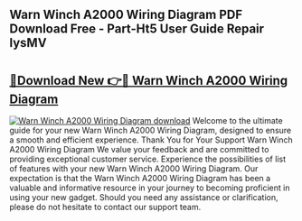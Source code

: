 ## Warn Winch A2000 Wiring Diagram PDF Download Free - Part-Ht5 User Guide Repair lysMV

# <h2><a href="http://dfjhmx.blite.top/?on=Warn+Winch+A2000+Wiring+Diagram">🔗Download New 👉🔴 Warn Winch A2000 Wiring Diagram</a></h2>

[![Warn Winch A2000 Wiring Diagram download](https://i.imgur.com/lujVjoI.png)](http://dfjhmx.blite.top/?on=Warn+Winch+A2000+Wiring+Diagram)
Welcome to the ultimate guide for your new Warn Winch A2000 Wiring Diagram, designed to ensure a smooth and efficient experience. Thank You for Your Support Warn Winch A2000 Wiring Diagram We value your feedback and are committed to providing exceptional customer service. Experience the possibilities of list of features with your new Warn Winch A2000 Wiring Diagram. Our expectation is that the Warn Winch A2000 Wiring Diagram has been a valuable and informative resource in your journey to becoming proficient in using your new gadget. Should you need any assistance or clarification, please do not hesitate to contact our support team.
